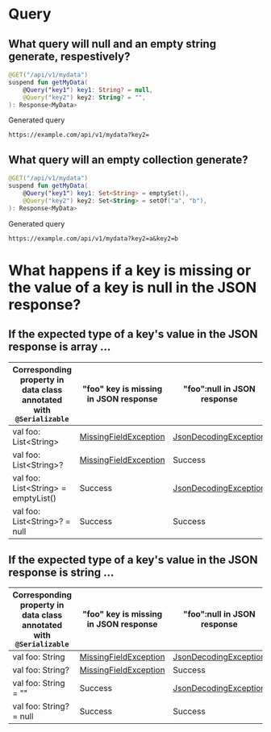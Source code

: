 # Query
## What query will null and an empty string generate, respestively?
```kotlin
@GET("/api/v1/mydata")
suspend fun getMyData(
    @Query("key1") key1: String? = null,
    @Query("key2") key2: String? = "",
): Response<MyData>
```

Generated query
```
https://example.com/api/v1/mydata?key2=
```

## What query will an empty collection generate?
```kotlin
@GET("/api/v1/mydata")
suspend fun getMyData(
    @Query("key1") key1: Set<String> = emptySet(),
    @Query("key2") key2: Set<String> = setOf("a", "b"),
): Response<MyData>
```

Generated query
```
https://example.com/api/v1/mydata?key2=a&key2=b
```

# What happens if a key is missing or the value of a key is null in the JSON response?
## If the expected type of a key's value in the JSON response is array ...
Corresponding property in data class annotated with `@Serializable`|"foo" key is missing in JSON response|"foo":null in JSON response
--|--|--
val foo: List&lt;String>|[MissingFieldException](https://kotlinlang.org/api/kotlinx.serialization/kotlinx-serialization-core/kotlinx.serialization/-missing-field-exception/)|[JsonDecodingException](https://github.com/Kotlin/kotlinx.serialization/blob/master/formats/json/commonMain/src/kotlinx/serialization/json/internal/JsonExceptions.kt#L18-L21)
val foo: List&lt;String>?|[MissingFieldException](https://kotlinlang.org/api/kotlinx.serialization/kotlinx-serialization-core/kotlinx.serialization/-missing-field-exception/)|Success
val foo: List&lt;String> = emptyList()|Success|[JsonDecodingException](https://github.com/Kotlin/kotlinx.serialization/blob/master/formats/json/commonMain/src/kotlinx/serialization/json/internal/JsonExceptions.kt#L18-L21)
val foo: List&lt;String>? = null|Success|Success

## If the expected type of a key's value in the JSON response is string ...
Corresponding property in data class annotated with `@Serializable`|"foo" key is missing in JSON response|"foo":null in JSON response
--|--|--
val foo: String|[MissingFieldException](https://kotlinlang.org/api/kotlinx.serialization/kotlinx-serialization-core/kotlinx.serialization/-missing-field-exception/)|[JsonDecodingException](https://github.com/Kotlin/kotlinx.serialization/blob/master/formats/json/commonMain/src/kotlinx/serialization/json/internal/JsonExceptions.kt#L18-L21)
val foo: String?|[MissingFieldException](https://kotlinlang.org/api/kotlinx.serialization/kotlinx-serialization-core/kotlinx.serialization/-missing-field-exception/)|Success
val foo: String = ""|Success|[JsonDecodingException](https://github.com/Kotlin/kotlinx.serialization/blob/master/formats/json/commonMain/src/kotlinx/serialization/json/internal/JsonExceptions.kt#L18-L21)
val foo: String? = null|Success|Success
